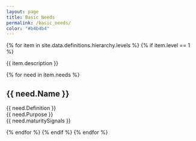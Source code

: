 ```yaml
---
layout: page
title: Basic Needs
permalink: /basic_needs/
color: "#b4b4b4"
---
```


<div>
  {% for item in site.data.definitions.hierarchy.levels %}
    {% if item.level == 1 %}
    <p>{{ item.description }}</p>
      {% for need in item.needs %}
        <h2 id="{{ need.ID }}">{{ need.Name }}</h2>
        <p>
            {{ need.Definition }}<br />
            {{ need.Purpose }}<br />
            {{ need.maturitySignals }}
        </p>
      {% endfor %}
    {% endif %}
  {% endfor %}
</div>

